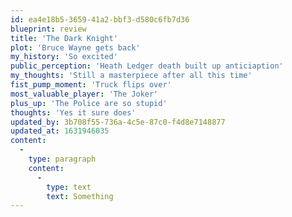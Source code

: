 ```yaml
---
id: ea4e18b5-3659-41a2-bbf3-d580c6fb7d36
blueprint: review
title: 'The Dark Knight'
plot: 'Bruce Wayne gets back'
my_history: 'So excited'
public_perception: 'Heath Ledger death built up anticiaption'
my_thoughts: 'Still a masterpiece after all this time'
fist_pump_moment: 'Truck flips over'
most_valuable_player: 'The Joker'
plus_up: 'The Police are so stupid'
thoughts: 'Yes it sure does'
updated_by: 3b708f55-736a-4c5e-87c0-f4d8e7148877
updated_at: 1631946035
content:
  -
    type: paragraph
    content:
      -
        type: text
        text: Something
---
```

